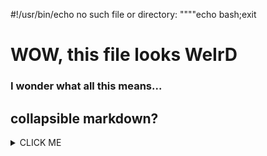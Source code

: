 #!/usr/bin/echo no such file or directory:
""""echo bash;exit
<!DOCTYPE html>
<html>

<body onLoad="e()">
    <p display="none">
        <script>function e() { document.write("html"); }</script>
    </p>
</body>
<h1>WOW, this file looks <strong>WeIrD</strong></h1>
<h3>I wonder what all this means...</h3>

## collapsible markdown?

<details><summary>CLICK ME</summary>
<p>

#### yes, even hidden code blocks!

```python
print("hello world!")
```

</p>
</details>

</html>
<!-- 
"""
print("python")